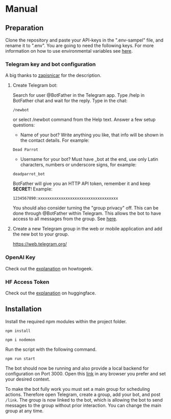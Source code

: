 # Manual

## Preparation

Clone the repository and paste your API-keys in the ".env-sampel" file, and rename it to ".env". You are going to need the following keys. For more information on how to use environmental variables see [here](https://www.dotenv.org/docs/security/env.html).

### Telegram key and bot configuration

A big thanks to [zapisnicar](https://gist.github.com/zapisnicar) for the description.

1) Create Telegram bot:

   Search for user @BotFather in the Telegram app. Type /help in BotFather chat and wait for the reply. Type in the chat:

   `/newbot`

   or select /newbot command from the Help text. Answer a few setup questions:

   - Name of your bot? Write anything you like, that info will be shown in the contact details. For example:

   `Dead Parrot`

   - Username for your bot? Must have _bot at the end, use only Latin characters,
   numbers or underscore signs, for example:
   
   `deadparrot_bot`

   BotFather will give you an HTTP API token, remember it and keep **SECRET**!
   Example:

   `1234567890:xxxxxxxxxxxxxxxxxxxxxxxxxxxxxxxxxxx`

   You should also consider turning the "group privacy" off. This can be done through @BotFather within Telegram. This allows the bot to have access to all messages from the group. See [here](https://teleme.io/articles/group_privacy_mode_of_telegram_bots?hl=en).

2) Create a new Telegram group in the web or mobile application and add the new bot to your group. 
   
   https://web.telegram.org/

### OpenAI Key

Check out the [explanation](https://www.howtogeek.com/885918/how-to-get-an-openai-api-key/) on howtogeek.

### HF Access Token

Check out the [explanation](https://huggingface.co/docs/hub/security-tokens#) on huggingface.

## Installation

Install the required npm modules within the project folder.

```
npm install
```
```
npm i nodemon
```

Run the script with the following command.

```
npm run start
```

The bot should now be running and also provide a local backend for configuration on Port 3000. Open this [link](http://localhost:3000/) in any browser you prefer and set your desired context.

To make the bot fully work you must set a main group for scheduling actions. Therefore open Telegram, create a group, add your bot, and post `/link`. The group is now linked to the bot, which is allowing the bot to send messages to the group without prior interaction. You can change the main group at any time.
